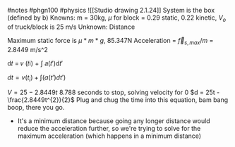 #notes #phgn100 #physics
![[Studio drawing 2.1.24]]
System is the box (defined by b)
Knowns: m = 30kg, $\mu$ for block = 0.29 static, 0.22 kinetic, $V_{o}$ of truck/block is 25 m/s 
Unknown: Distance

Maximum static force is $\mu*m*g$, 85.347N
Acceleration = $\vec{f}_{s,max}/m$ = 2.8449 m/s^2

  
d𝑡 = 𝑣 (𝑡i) + ∫ 𝑎(𝑡′)d𝑡′

$dt=v(t_{i})+\int(a(t')dt')$ 



$V= 25 - 2.8449t$
8.788 seconds to stop, solving velocity for 0 
$d = 25t -\frac{2.8449t^{2}}{2}$
Plug and chug the time into this equation, bam bang boop, there you go. 

- It's a minimum distance because going any longer distance would reduce the acceleration further, so we're trying to solve for the maximum acceleration (which happens in a minimum distance) 
